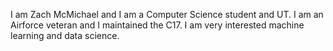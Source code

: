 I am Zach McMichael and I am a Computer Science student and UT. I am an Airforce veteran and I maintained the C17. I am very interested machine learning and data science.
